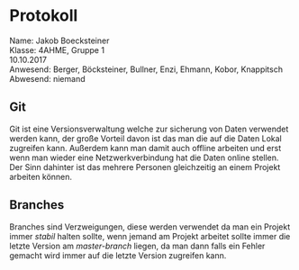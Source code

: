 # Protokoll
  Name: Jakob Boecksteiner  
  Klasse: 4AHME, Gruppe 1  
  10.10.2017  
  Anwesend: Berger, Böcksteiner, Bullner, Enzi, Ehmann, Kobor, Knappitsch  
  Abwesend: niemand  
    
## Git
   Git ist eine Versionsverwaltung welche zur sicherung von Daten verwendet werden kann, der große Vorteil davon ist das man die auf die Daten Lokal zugreifen kann. Außerdem kann man damit auch offline arbeiten und erst wenn man wieder eine Netzwerkverbindung hat die Daten online stellen. Der Sinn dahinter ist das mehrere Personen gleichzeitig an einem Projekt arbeiten können.  
     
## Branches  
Branches sind Verzweigungen, diese werden verwendet da man ein Projekt immer *stabil* halten sollte, wenn jemand am Projekt arbeitet sollte immer die letzte Version am *master-branch* liegen, da man dann falls ein Fehler gemacht wird immer auf die letzte Version zugreifen kann.
